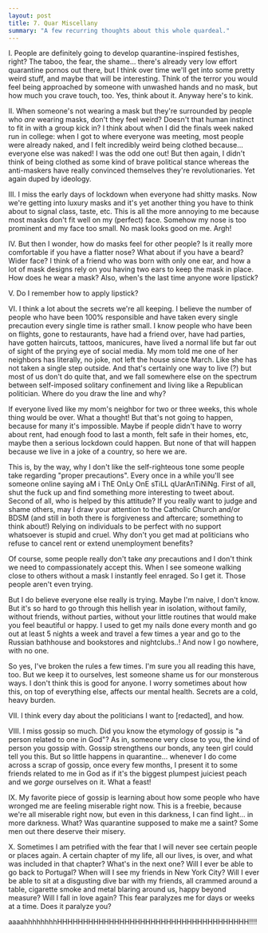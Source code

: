 ```yaml
---
layout: post
title: 7. Quar Miscellany
summary: "A few recurring thoughts about this whole quardeal."
---
```


I.
People are definitely going to develop quarantine-inspired festishes, right? The taboo, the fear, the shame... there's already very low effort quarantine pornos out there, but I think over time we'll get into some pretty weird stuff, and maybe that will be interesting. Think of the terror you would feel being approached by someone with unwashed hands and no mask, but how much you crave touch, too. Yes, think about it. Anyway here's to kink.

II.
When someone's not wearing a mask but they're surrounded by people who *are* wearing masks, don't they feel weird? Doesn't that human instinct to fit in with a group kick in? I think about when I did the finals week naked run in college: when I got to where everyone was meeting, most people were already naked, and I felt incredibly weird being clothed because... everyone else was naked! I was the odd one out! But then again, I didn't think of being clothed as some kind of brave political stance whereas the anti-maskers have really convinced themselves they're revolutionaries. Yet again duped by ideology.

III.
I miss the early days of lockdown when everyone had shitty masks. Now we're getting into luxury masks and it's yet another thing you have to think about to signal class, taste, etc. This is all the more annoying to me because most masks don't fit well on my (perfect) face. Somehow my nose is too prominent and my face too small. No mask looks good on me. Argh! 

IV.
But then I wonder, how do masks feel for other people? Is it really more comfortable if you have a flatter nose? What about if you have a beard? Wider face? I think of a friend who was born with only one ear, and how a lot of mask designs rely on you having two ears to keep the mask in place. How does he wear a mask? Also, when's the last time anyone wore lipstick?

V.
Do I remember how to apply lipstick?

VI.
I think a lot about the secrets we're all keeping. I believe the number of people who have been 100% responsible and have taken every single precaution every single time is rather small. I know people who have been on flights, gone to restaurants, have had a friend over, have had parties, have gotten haircuts, tattoos, manicures, have lived a normal life but far out of sight of the prying eye of social media. My mom told me one of her neighbors has literally, no joke, not left the house since March. Like she has not taken a single step outside. And that's certainly one way to live (?) but most of us don't do quite that, and we fall somewhere else on the spectrum between self-imposed solitary confinement and living like a Republican politician. Where do you draw the line and why?

If everyone lived like my mom's neighbor for two or three weeks, this whole thing would be over. What a thought! But that's not going to happen, because for many it's impossible. Maybe if people didn't have to worry about rent, had enough food to last a month, felt safe in their homes, etc, maybe then a serious lockdown could happen. But none of that will happen because we live in a joke of a country, so here we are.

This is, by the way, why I don't like the self-righteous tone some people take regarding "proper precautions". Every once in a while you'll see someone online saying aM i ThE OnLy OnE sTiLL qUarAnTiNiNg. First of all, shut the fuck up and find something more interesting to tweet about. Second of all, who is helped by this attitude? If you really want to judge and shame others, may I draw your attention to the Catholic Church and/or BDSM (and still in both there is forgiveness and aftercare; something to think about!) Relying on individuals to be perfect with no support whatsoever is stupid and cruel. Why don't you get mad at politicians who refuse to cancel rent or extend unemployment benefits?

Of course, some people really don't take *any* precautions and I don't think we need to compassionately accept this. When I see someone walking close to others without a mask I instantly feel enraged. So I get it. Those people aren't even trying.

But I do believe everyone else really is trying. Maybe I'm naive, I don't know. But it's so hard to go through this hellish year in isolation, without family, without friends, without parties, without your little routines that would make you feel beautiful or happy. I used to get my nails done every month and go out at least 5 nights a week and travel a few times a year and go to the Russian bathhouse and bookstores and nightclubs..! And now I go nowhere, with no one.

So yes, I've broken the rules a few times. I'm sure you all reading this have, too. But we keep it to ourselves, lest someone shame us for our monsterous ways. I don't think this is good for anyone. I worry sometimes about how this, on top of everything else, affects our mental health. Secrets are a cold, heavy burden.

VII.
I think every day about the politicians I want to [redacted], and how.

VIII.
I miss gossip so much. Did you know the etymology of gossip is "a person related to one in God"? As in, someone very close to you, the kind of person you gossip with. Gossip strengthens our bonds, any teen girl could tell you this. But so little happens in quarantine... whenever I do come across a scrap of gossip, once every few months, I present it to some friends related to me in God as if it's the biggest plumpest juiciest peach and we *gorge* ourselves on it. What a feast!

IX.
My favorite piece of gossip is learning about how some people who have wronged me are feeling miserable right now. This is a freebie, because we're all miserable right now, but even in this darkness, I can find light... in more darkness. What? Was quarantine supposed to make me a saint? Some men out there deserve their misery.

X.
Sometimes I am petrified with the fear that I will never see certain people or places again. A certain chapter of my life, all our lives, is over, and what was included in that chapter? What's in the next one? Will I ever be able to go back to Portugal? When will I see my friends in New York City? Will I ever be able to sit at a disgusting dive bar with my friends, all crammed around a table, cigarette smoke and metal blaring around us, happy beyond measure? Will I fall in love again? This fear paralyzes me for days or weeks at a time. Does it paralyze you?

aaaahhhhhhhhHHHHHHHHHHHHHHHHHHHHHHHHHHHHHHHHHHHHH!!!!


